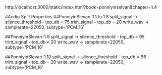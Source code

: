 http://localhost:3000/static/index.html?book=ponniyinselvan&chapter=1.4


#Audio Split Properties
##PonniyinSlevan-1.1 to 1.8
split_signal -> silence_threshold - top_db = 75
trim_signal - top_db = 20
write_wav -> samplerate=22050, subtype='PCM_16'

##PonniyinSlevan-1.9
split_signal -> silence_threshold - top_db = 95
trim_signal - top_db = 20
write_wav -> samplerate=22050, subtype='PCM_16'

##PonniyinSlevan-1.10
split_signal -> silence_threshold - top_db = 96
trim_signal - top_db = 20
write_wav -> samplerate=22050, subtype='PCM_16'

